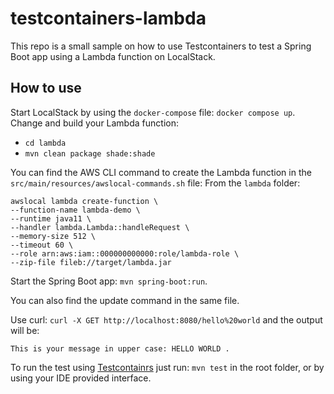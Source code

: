 # testcontainers-lambda

This repo is a small sample on how to use Testcontainers to test a Spring Boot app using a Lambda
function on LocalStack.

## How to use

Start LocalStack by using the `docker-compose` file: `docker compose up`.
Change and build your Lambda function:
* `cd lambda`
* `mvn clean package shade:shade`

You can find the AWS CLI command to create the Lambda function in the `src/main/resources/awslocal-commands.sh`  file:
From the `lambda` folder:
```
awslocal lambda create-function \
--function-name lambda-demo \
--runtime java11 \
--handler lambda.Lambda::handleRequest \
--memory-size 512 \
--timeout 60 \
--role arn:aws:iam::000000000000:role/lambda-role \
--zip-file fileb://target/lambda.jar
```
Start the Spring Boot app: `mvn spring-boot:run`.

You can also find the update command in the same file.

Use curl: `curl -X GET http://localhost:8080/hello%20world` and the output will be:
```
This is your message in upper case: HELLO WORLD .
```

To run the test using [Testcontainrs](https://java.testcontainers.org/) just run:
`mvn test` in the root folder, or by using your IDE provided interface.
